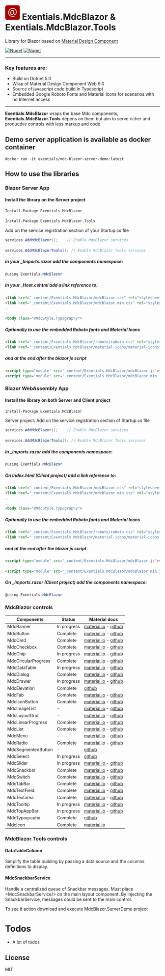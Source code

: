 # <img src="./MdcBlazor-icon.png" width="48" />  Exentials.MdcBlazor & Exentials.MdcBlazor.Tools
Library for Blazor based on [Material Design Component]

[![Nuget](https://img.shields.io/nuget/v/Exentials.MdcBlazor?label=nuget%20Exentials.MdcBlazor)](https://www.nuget.org/packages/Exentials.MdcBlazor)
[![Nuget](https://img.shields.io/nuget/v/Exentials.MdcBlazor.Tools?label=nuget%20Exentials.MdcBlazor.Tools)](https://www.nuget.org/packages/Exentials.MdcBlazor.Tools)
___
### Key features are:

- Build on Dotnet 5.0
- Wrap of Material Design Component Web 9.0
- Source of javascript code build in Typescript
- Embedded Google Roboto Fonts and Material Icons for scenarios with no Internet access
___

**Exentials.MdcBlazor** wraps the base Mdc components, **Exentials.MdcBlazor.Tools** depens on them 
but aim to serve richer and productive controls with less markup and code.

## Demo server application is available as docker container 
```
docker run -it exentials/mdc-blazor-server-demo:latest
```

## How to use the libraries

### Blazor Server App

#### Install the library on the Server project

```sh
Install-Package Exentials.MdcBlazor

Install-Package Exentials.MdcBlazor.Tools
```

Add on the service registration section of your Startup.cs file
```csharp
services.AddMdcBlazor();    // Enable MdcBlazor services

services.AddMdcBlazorTools(); // Enable MdcBlazor Tools services

```

##### In your _Imports.razor add the components namespace:

```csharp
@using Exentials.MdcBlazor
```

##### In your _Host.cshtml add a link reference to:

```html
<link href="_content/Exentials.MdcBlazor/mdcBlazor.css" rel="stylesheet" />  <!-- develop -->
<link href="_content/Exentials.MdcBlazor/mdcBlazor.min.css" rel="stylesheet" />  <!-- production -->
.
.
<body class="@MdcStyle.Typography">
```

##### Optionally to use the embedded Roboto fonts and Material Icons 

```html
<link href="_content/Exentials.MdcBlazor/roboto/roboto.css" rel="stylesheet" />
<link href="_content/Exentials.MdcBlazor/material-icons/material-icons.css" rel="stylesheet" />
```
##### and at the end after the blazor js script
```html
<script type="module" src="_content/Exentials.MdcBlazor/mdcBlazor.js"></script> <!-- develop -->
<script type="module" src="_content/Exentials.MdcBlazor/mdcBlazor.min.js"></script> <!-- production -->
```

### Blazor WebAssembly App

#### Install the library on both Server and Client project

```sh
Install-Package Exentials.MdcBlazor
```

Server project: Add on the service registration section of Startup.cs file
```csharp
services.AddMdcBlazor();    // Enable MdcBlazor services

services.AddMdcBlazorTools(); // Enable MdcBlazor Tools services
```

##### In _Imports.razor add the components namespace:

```csharp
@using Exentials.MdcBlazor
```

##### On Index.html (Client project) add a link reference to:

```html
<link href="_content/Exentials.MdcBlazor/mdcBlazor.css" rel="stylesheet" />  <!-- develop -->
<link href="_content/Exentials.MdcBlazor/mdcBlazor.min.css" rel="stylesheet" />  <!-- production -->
.
.
<body class="@MdcStyle.Typography">
```

##### Optionally to use the embedded Roboto fonts and Material Icons 

```html
<link href="_content/Exentials.MdcBlazor/roboto/roboto.css" rel="stylesheet" />
<link href="_content/Exentials.MdcBlazor/material-icons/material-icons.css" rel="stylesheet" />
```
##### and at the end after the blazor js script
```html
<script type="module" src="_content/Exentials.MdcBlazor/mdcBlazor.js"></script> <!-- develop -->

<script type="module" src="_content/Exentials.MdcBlazor/mdcBlazor.min.js"></script> <!-- production -->
```

##### On _Imports.razor (Client project) add the components namespace:

```csharp
@using Exentials.MdcBlazor
```

### MdcBlazor controls
|Components|Status|Material docs|
|-|-|-|
|MdcBanner|In progress|[material.io](https://material.io/components/banners/web) - [github](https://github.com/material-components/material-components-web/tree/master/packages/mdc-banner)|
|MdcButton|Complete|[material.io](https://material.io/components/buttons/web) - [github](https://github.com/material-components/material-components-web/tree/master/packages/mdc-button)|
|MdcCard|Complete|[material.io](https://material.io/components/cards/web) - [github](https://github.com/material-components/material-components-web/tree/master/packages/mdc-card)|
|MdcCheckbox|Complete|[material.io](https://material.io/components/checkboxes/web) - [github](https://github.com/material-components/material-components-web/tree/master/packages/mdc-checkbox)|
|MdcChip|In progress|[material.io](https://material.io/components/chips/web) - [github](https://github.com/material-components/material-components-web/tree/master/packages/mdc-chips)|
|MdcCircularProgress|Complete|[material.io](https://github.com/material-components/material-components-web/tree/master/packages/mdc-circular-progress) - [github](https://github.com/material-components/material-components-web/tree/master/packages/mdc-circular-progress)|
|MdcDataTable|In progress|[material.io](https://material.io/components/data-tables/web) - [github](https://github.com/material-components/material-components-web/tree/master/packages/mdc-data-table)|
|MdcDialog|Complete|[material.io](https://material.io/components/dialogs/web) - [github](https://github.com/material-components/material-components-web/tree/master/packages/mdc-dialog)|
|MdcDrawer|In progress|[material.io](https://material.io/components/navigation-drawer/web) - [github](https://github.com/material-components/material-components-web/tree/master/packages/mdc-drawer)|
|MdcElevation|Complete|[github](https://github.com/material-components/material-components-web/tree/master/packages/mdc-elevation)|
|MdcFab|Complete|[material.io](https://material.io/components/buttons-floating-action-button/web) - [github](https://github.com/material-components/material-components-web/tree/master/packages/mdc-fab)|
|MdcIconButton|Complete|[material.io](https://material.io/components/buttons/web) - [github](https://github.com/material-components/material-components-web/tree/master/packages/mdc-icon-button)|
|MdcImageList|-|[material.io](https://material.io/components/image-lists/web) - [github](https://github.com/material-components/material-components-web/tree/master/packages/mdc-image-list)|
|MdcLayoutGrid|-|[material.io](https://material-components.github.io/material-components-web-catalog/#/component/layout-grid) - [github](https://github.com/material-components/material-components-web/tree/master/packages/mdc-layout-grid)|
|MdcLinearProgress|Complete|[material.io](https://github.com/material-components/material-components-web/tree/master/packages/mdc-linear-progress) - [github](https://github.com/material-components/material-components-web/tree/master/packages/mdc-linear-progress)|
|MdcList|Complete|[material.io](https://material.io/components/lists/web) - [github](https://github.com/material-components/material-components-web/tree/master/packages/mdc-list)|
|MdcMenu|-|[material.io](https://material.io/components/menus/web) - [github](https://github.com/material-components/material-components-web/tree/master/packages/mdc-menu)|
|MdcRadio|Complete|[material.io](https://material.io/components/radio-buttons/web#installation) - [github](https://github.com/material-components/material-components-web/tree/master/packages/mdc-radio)|
|MdcSegmentedButton|-|[github](https://github.com/material-components/material-components-web/tree/master/packages/mdc-segmented-button)|
|MdcSelect|In progress|[github](https://github.com/material-components/material-components-web/tree/master/packages/mdc-select)|
|MdcSlider|In progress|[material.io](https://material.io/components/sliders/web) - [github](https://github.com/material-components/material-components-web/tree/master/packages/mdc-slider)|
|MdcSnackbar|Complete|[material.io](https://material.io/components/snackbars/web) - [github](https://github.com/material-components/material-components-web/tree/master/packages/mdc-snackbar)|
|MdcSwitch|Complete|[material.io](https://material.io/components/switches/web) - [github](https://github.com/material-components/material-components-web/tree/master/packages/mdc-switch)|
|MdcTabBar|Complete|[material.io](https://material.io/components/tabs) - [github](https://github.com/material-components/material-components-web/tree/master/packages/mdc-tab-bar)|
|MdcTextField|Complete|[material.io](https://material.io/components/text-fields/web) - [github](https://github.com/material-components/material-components-web/tree/master/packages/mdc-textfield)|
|MdcTextarea|Complete|[material.io](https://material.io/components/text-fields/web) - [github](https://github.com/material-components/material-components-web/tree/master/packages/mdc-textfield#textarea)|
|MdcTooltip|In progress|[material.io](https://material.io/components/tooltips/web) - [github](https://github.com/material-components/material-components-web/tree/master/packages/mdc-tooltip)|
|MdcTopAppBar|In progress|[material.io](https://material.io/components/app-bars-top/web) - [github](https://github.com/material-components/material-components-web/tree/master/packages/mdc-top-app-bar)|
|MdcTypography|Complete|[github](https://github.com/material-components/material-components-web/tree/master/packages/mdc-typography)|
|MdcIcon|Complete|[material.io](https://material.io/resources/icons/)|

### MdcBlazor.Tools controls

#### DataTableColumn
Simplify the table building by passing a data source and the columns definitions to display.

#### MdcSnackbarService
Handle a centralized queue of Snackbar messages.
Must place \<MdcSnackbarService/> on the main layout component.
By injecting the SnackbarService, messages could be sent to the main control.


To see it action download and execute MdcBlazor.ServerDemo project

# Todos

- A lot of todos

License
----

MIT


[Material Design Component]: <https://material.io/components?platform=web>